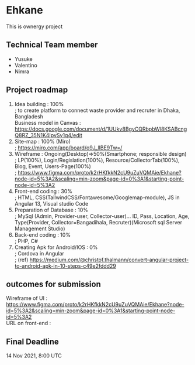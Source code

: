 # Ehkane
This is ownergy project

## Technical Team member
- Yusuke
- Valentino
- Nimra

## Project roadmap
1. Idea building : 100% <br>
; to create platform to connect waste provider and recruter in Dhaka, Bangladesh <br>
Business model in Canvas : https://docs.google.com/document/d/1UUkv8BgvCQRbpbWl8KSABcngQ8RZ_35N1K4IpvSy1q4/edit <br>
2. Site-map : 100% (Miro) <br>
; https://miro.com/app/board/o9J_llBE9Tw=/ <br>
3. Wireframe : Ongoing(Desktop)=>50%(Smartphone; responsible design) <br>
; LP(100%), Login/Regislation(100%), Resource/CollectorTab(100%), Blog, Event, Users-Page(100%) <br>
; https://www.figma.com/proto/k2rHKfkkN2cU9uZuVQMAie/Ekhane?node-id=5%3A2&scaling=min-zoom&page-id=0%3A1&starting-point-node-id=5%3A2 <br>
4. Front-end coding : 30% <br>
; HTML, CSS(TailwindCSS/Fontawesome/Googlemap-module), JS in Angular 13, Visual studio Code  <br>
5. Preparation of Database : 10% <br>
; MySql (Admin, Provider-user, Collector-user)... ID, Pass, Location, Age, Type(Provider, Collector=Bangadihala, Recruter)(Microsoft sql Server Management Studio) <br>
6. Back-end coding : 10% <br>
; PHP, C# <br>
7. Creating Apk for Android/IOS : 0% <br>
; Cordova in Angular <br>
; (ref) https://medium.com/@christof.thalmann/convert-angular-project-to-android-apk-in-10-steps-c49e2fddd29

## outcomes for submission
Wireframe of UI : https://www.figma.com/proto/k2rHKfkkN2cU9uZuVQMAie/Ekhane?node-id=5%3A2&scaling=min-zoom&page-id=0%3A1&starting-point-node-id=5%3A2 <br>
URL on front-end : 

## Final Deadline
14 Nov 2021, 8:00 UTC
